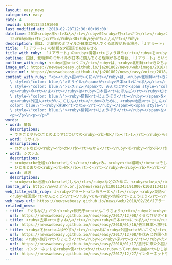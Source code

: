 ```yaml
---
layout: easy_news
categories: easy
cate: 4
newsid: k10011343191000
last_modified_at: '2018-02-28T12:30:00+09:00'
datetime: 2018<ruby>年<rt>ねん</rt></ruby>02<ruby>月<rt>がつ</rt></ruby>28<ruby>日<rt>にち</rt></ruby>
  12<ruby>時<rt>じ</rt></ruby>30<ruby>分<rt>ふん</rt></ruby>
description: 国は、北朝鮮のミサイルが日本に飛んでくる危険がある場合、「Ｊアラート」というシステムで、みんなにすぐ情報を知らせます。
title: 「Ｊアラート」の情報を外国語でも知らせる
title_with_ruby: 「Ｊアラート」の<ruby>情報<rt>じょうほう</rt></ruby>を<ruby>外国語<rt>がいこくご</rt></ruby>でも<ruby>知<rt>し</rt></ruby>らせる
outline: 国は、北朝鮮のミサイルが日本に飛んでくる危険がある場合、「Ｊアラート」というシステムで、みんなにすぐ情報を知らせます。
outline_with_ruby: <ruby>国<rt>くに</rt></ruby>は、<ruby>北朝鮮<rt>きたちょうせん</rt></ruby>のミサイルが<ruby>日本<rt>にっぽん</rt></ruby>に<ruby>飛<rt>と</rt></ruby>んでくる<ruby>危険<rt>きけん</rt></ruby>がある<ruby>場合<rt>ばあい</rt></ruby>、「Ｊアラート」というシステムで、みんなにすぐ<ruby>情報<rt>じょうほう</rt></ruby>を<ruby>知<rt>し</rt></ruby>らせます。
image_url: https://newswebeasy.github.io/ja201802/news/web/image/2018/02/26/K10011343191_1802260454_1802260515_01_03.jpg
voice_url: https://newswebeasy.github.io/ja201802/news/easy/voice/2018/02/28/k10011343191000.mp3
content_with_ruby: "<p><ruby>国<rt>くに</rt></ruby>は、<ruby>北朝鮮<rt>きたちょうせん</rt></ruby>の<span\
  \ style=\"color: blue;\">ミサイル</span>が<ruby>日本<rt>にっぽん</rt></ruby>に<ruby>飛<rt>と</rt></ruby>んでくる<ruby>危険<rt>きけん</rt></ruby>がある<ruby>場合<rt>ばあい</rt></ruby>、「Ｊアラート」という<span\
  \ style=\"color: blue;\">システム</span>で、みんなにすぐ<span style=\"color: blue;\"><ruby>情報<rt>じょうほう</rt></ruby></span>を<ruby>知<rt>し</rt></ruby>らせます。</p>\n\
  <p><ruby>今<rt>いま</rt></ruby>は<ruby>日本語<rt>にほんご</rt></ruby>だけですが、<ruby>最近<rt>さいきん</rt></ruby>は<ruby>外国<rt>がいこく</rt></ruby>から<ruby>旅行<rt>りょこう</rt></ruby>に<ruby>来<rt>く</rt></ruby>る<ruby>人<rt>ひと</rt></ruby>が<ruby>増<rt>ふ</rt></ruby>えているため、<ruby>国<rt>くに</rt></ruby>は<ruby>外国語<rt>がいこくご</rt></ruby>でも<span\
  \ style=\"color: blue;\"><ruby>情報<rt>じょうほう</rt></ruby></span>を<ruby>知<rt>し</rt></ruby>らせることにしました。</p>\n\
  <p><ruby>外国人<rt>がいこくじん</rt></ruby>のために、<ruby>地震<rt>じしん</rt></ruby>や<span style=\"\
  color: blue;\"><ruby>津波<rt>つなみ</rt></ruby></span>の<span style=\"color: blue;\"><ruby>情報<rt>じょうほう</rt></ruby></span>などを<ruby>知<rt>し</rt></ruby>らせる「Ｓａｆｅｔｙ　ｔｉｐｓ」という<ruby>観光庁<rt>かんこうちょう</rt></ruby>のスマートフォンのアプリがあります。<ruby>国<rt>くに</rt></ruby>はこのアプリを<ruby>使<rt>つか</rt></ruby>って、<ruby>早<rt>はや</rt></ruby>い<ruby>場合<rt>ばあい</rt></ruby>は３<ruby>月<rt>がつ</rt></ruby>から、<ruby>英語<rt>えいご</rt></ruby>や<ruby>中国語<rt>ちゅうごくご</rt></ruby>、<ruby>韓国語<rt>かんこくご</rt></ruby>でＪアラートの<span\
  \ style=\"color: blue;\"><ruby>情報<rt>じょうほう</rt></ruby></span>を<ruby>知<rt>し</rt></ruby>らせることにしています。</p>\n\
  <p></p>\n<p></p>"
words:
- word: 情報
  descriptions:
  - できごとやものごとのようすについての<ruby><rb>知</rb><rt>し</rt></ruby>らせ。
- word: ミサイル
  descriptions:
  - ロケットなどの<ruby><rb>力</rb><rt>ちから</rt></ruby>で<ruby><rb>飛</rb><rt>と</rt></ruby>び、<ruby><rb>誘導</rb><rt>ゆうどう</rt></ruby><ruby><rb>装置</rb><rt>そうち</rt></ruby>によって、<ruby><rb>目標</rb><rt>もくひょう</rt></ruby>をとらえる<ruby><rb>爆弾</rb><rt>ばくだん</rt></ruby>。<ruby><rb>誘導弾</rb><rt>ゆうどうだん</rt></ruby>。
- word: システム
  descriptions:
  - <ruby><rb>仕組</rb><rt>しく</rt></ruby>み。<ruby><rb>組織</rb><rt>そしき</rt></ruby>。
  - ひとまとまりの<ruby><rb>組</rb><rt>く</rt></ruby>み<ruby><rb>合</rb><rt>あ</rt></ruby>わせ。
- word: 津波
  descriptions:
  - <ruby><rb>地震</rb><rt>じしん</rt></ruby>などのために、<ruby><rb>大</rb><rt>おお</rt></ruby>きな<ruby><rb>波</rb><rt>なみ</rt></ruby>が<ruby><rb>急</rb><rt>きゅう</rt></ruby>に<ruby><rb>海岸</rb><rt>かいがん</rt></ruby>におし<ruby><rb>寄</rb><rt>よ</rt></ruby>せてくること。
source_url: http://www3.nhk.or.jp/news/easy/k10011343191000/k10011343191000.html
web_title_with_ruby: Ｊ<ruby>アラート<rt>あらーと</rt></ruby> <ruby>英語<rt>えいご</rt></ruby> <ruby>中国語<rt>ちゅうごくご</rt></ruby>
  <ruby>韓国語<rt>かんこくご</rt></ruby>でも<ruby>情報<rt>じょうほう</rt></ruby><ruby>提供<rt>ていきょう</rt></ruby>へ
web_news_url: https://newswebeasy.github.io/news/web/2018/02/26/Jアラート-英語-中国語-韓国語でも情報提供へ
related_news:
- title: 「ぐるなび」がタイ<ruby>観光庁<rt>かんこうちょう</rt></ruby>と<ruby>協力<rt>きょうりょく</rt></ruby>してタイの<ruby>情報<rt>じょうほう</rt></ruby>を<ruby>紹介<rt>しょうかい</rt></ruby>
  url: https://newswebeasy.github.io/news/easy/2017/12/08/ぐるなびがタイ観光庁と協力してタイの情報を紹介
- title: <ruby>去年<rt>きょねん</rt></ruby><ruby>日本<rt>にっぽん</rt></ruby>へ<ruby>旅行<rt>りょこう</rt></ruby>に<ruby>来<rt>き</rt></ruby>た<ruby>外国人<rt>がいこくじん</rt></ruby>はいちばん<ruby>多<rt>おお</rt></ruby>い２８６９<ruby>万<rt>まん</rt></ruby><ruby>人<rt>にん</rt></ruby>
  url: https://newswebeasy.github.io/news/easy/2018/01/16/去年日本へ旅行に来た外国人はいちばん多い2869万人
- title: <ruby>冬休<rt>ふゆやす</rt></ruby>みに<ruby>外国<rt>がいこく</rt></ruby>へ<ruby>旅行<rt>りょこう</rt></ruby>に<ruby>行<rt>い</rt></ruby>く<ruby>人<rt>ひと</rt></ruby>は７０<ruby>万<rt>まん</rt></ruby><ruby>人<rt>にん</rt></ruby><ruby>以上<rt>いじょう</rt></ruby>になりそう
  url: https://newswebeasy.github.io/news/easy/2017/12/08/冬休みに外国へ旅行に行く人は70万人以上になりそう
- title: <ruby>旅行<rt>りょこう</rt></ruby>に<ruby>来<rt>き</rt></ruby>た<ruby>外国人<rt>がいこくじん</rt></ruby>が<ruby>使<rt>つか</rt></ruby>ったお<ruby>金<rt>かね</rt></ruby>　<ruby>初<rt>はじ</rt></ruby>めて４<ruby>兆<rt>ちょう</rt></ruby><ruby>円<rt>えん</rt></ruby><ruby>以上<rt>いじょう</rt></ruby>になる
  url: https://newswebeasy.github.io/news/easy/2018/01/17/旅行に来た外国人が使ったお金-初めて4兆円以上になる
- title: インターネットを<ruby>使<rt>つか</rt></ruby>って<ruby>虫歯<rt>むしば</rt></ruby>にならないようにするサービス
  url: https://newswebeasy.github.io/news/easy/2017/12/27/インターネットを使って虫歯にならないようにするサービス
...
```

